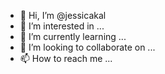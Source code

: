 - 👋 Hi, I’m @jessicakal
- 👀 I’m interested in ...
- 🌱 I’m currently learning ...
- 💞️ I’m looking to collaborate on ...
- 📫 How to reach me ...

<!---
jessicakal/jessicakal is a ✨ special ✨ repository because its `README.md` (this file) appears on your GitHub profile.
You can click the Preview link to take a look at your changes.
--->
